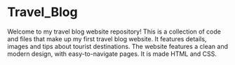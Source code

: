 # Travel_Blog
Welcome to my travel blog website repository! This is a collection of code and files that make up my first travel blog website. It features details, images and tips about tourist destinations. The website features a clean and modern design, with easy-to-navigate pages. It is made HTML and CSS.
